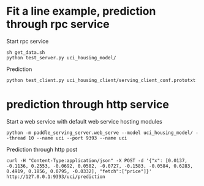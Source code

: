 # Fit a line example, prediction through rpc service
Start rpc service
``` shell
sh get_data.sh
python test_server.py uci_housing_model/
```

Prediction
``` shell
python test_client.py uci_housing_client/serving_client_conf.prototxt
```

# prediction through http service
Start a web service with default web service hosting modules
``` shell
python -m paddle_serving_server.web_serve --model uci_housing_model/ --thread 10 --name uci --port 9393 --name uci
```

Prediction through http post
``` shell
curl -H "Content-Type:application/json" -X POST -d '{"x": [0.0137, -0.1136, 0.2553, -0.0692, 0.0582, -0.0727, -0.1583, -0.0584, 0.6283, 0.4919, 0.1856, 0.0795, -0.0332], "fetch":["price"]}' http://127.0.0.1:9393/uci/prediction
```